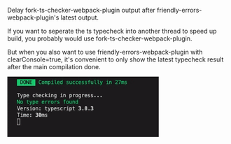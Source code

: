 Delay fork-ts-checker-webpack-plugin output after friendly-errors-webpack-plugin's latest output.

If you want to seperate the ts typecheck into another thread to speed up build, you probably would use fork-ts-checker-webpack-plugin.

But when you also want to use friendly-errors-webpack-plugin with clearConsole=true, it's convenient to only show the latest typecheck result after the main compilation done.

![](./ForkTsDelay3.gif)